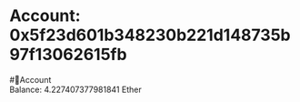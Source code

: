 
Account: 0x5f23d601b348230b221d148735b97f13062615fb
===================================================
  
#📜Account  
Balance: 4.227407377981841 Ether
